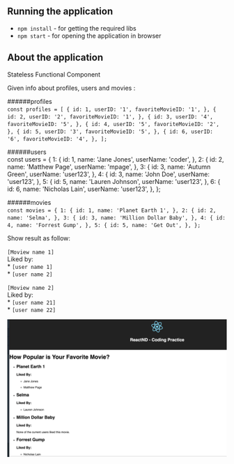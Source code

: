 ## Running the application
 - `npm install` - for getting the required libs  
 - `npm start` - for opening the application in browser
 
 ## About the application

Stateless Functional Component

Given info about profiles, users and movies :

######profiles  
`const profiles = [
   {
     id: 1,
     userID: '1',
     favoriteMovieID: '1',
   },
   {
     id: 2,
     userID: '2',
     favoriteMovieID: '1',
   },
   {
     id: 3,
     userID: '4',
     favoriteMovieID: '5',
   },
   {
     id: 4,
     userID: '5',
     favoriteMovieID: '2',
   },
   {
     id: 5,
     userID: '3',
     favoriteMovieID: '5',
   },
   {
     id: 6,
     userID: '6',
     favoriteMovieID: '4',
   },
 ];
`


######users    
const users = {
  1: {
    id: 1,
    name: 'Jane Jones',
    userName: 'coder',
  },
  2: {
    id: 2,
    name: 'Matthew Page',
    userName: 'mpage',
  },
  3: {
    id: 3,
    name: 'Autumn Green',
    userName: 'user123',
  },
  4: {
    id: 3,
    name: 'John Doe',
    userName: 'user123',
  },
  5: {
    id: 5,
    name: 'Lauren Johnson',
    userName: 'user123',
  },
  6: {
    id: 6,
    name: 'Nicholas Lain',
    userName: 'user123',
  },
};


######movies  
`const movies = {
   1: {
     id: 1,
     name: 'Planet Earth 1',
   },
   2: {
     id: 2,
     name: 'Selma',
   },
   3: {
     id: 3,
     name: 'Million Dollar Baby',
   },
   4: {
     id: 4,
     name: 'Forrest Gump',
   },
   5: {
     id: 5,
     name: 'Get Out',
   },
 };`

Show result as follow:

`[Moview name 1]`   
 Liked by:  
    * `[user name 1]`  
    * `[user name 2]` 
    
`[Moview name 2]`  
 Liked by:  
    * `[user name 21]`  
    * `[user name 22]` 

![ScrenShot](src/img/screenshot.png)